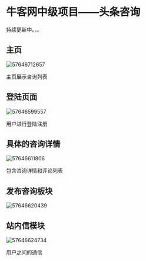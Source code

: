 <h1>牛客网中级项目——头条咨询</h1>
持续更新中。。。

<h2>主页</h2>

![57646712657](C:\Users\54521\Desktop\repositories\toutiaozixun\img\home.png)

主页展示咨询列表

<h2>登陆页面</h2>

![57646599557](C:\Users\54521\Desktop\repositories\toutiaozixun\img\login.png)

用户进行登陆注册

<h2>具体的咨询详情</h2>

![57646611806](C:\Users\54521\Desktop\repositories\toutiaozixun\img\zixun.png)

包含咨询详情和评论列表

<h2>发布咨询板块</h2>

![57646620439](C:\Users\54521\Desktop\repositories\toutiaozixun\img\fabu.png)

<h2>站内信模块</h2>

![57646624734](C:\Users\54521\Desktop\repositories\toutiaozixun\img\message.png)

用户之间的通信